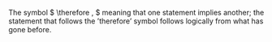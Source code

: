 The symbol $ \therefore , $ meaning that one statement implies another;
the statement that follows the ’therefore’ symbol follows logically from
what has gone before.
